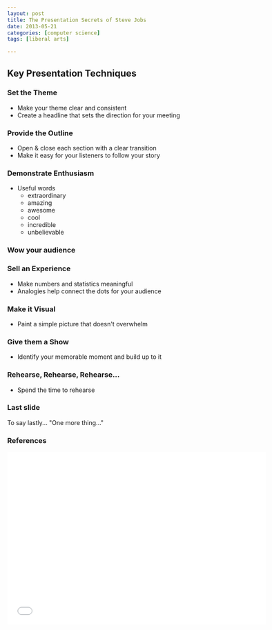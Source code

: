 ```yaml
---
layout: post
title: The Presentation Secrets of Steve Jobs
date: 2013-05-21
categories: [computer science]
tags: [liberal arts]

---
```



## Key Presentation Techniques

### Set the Theme

* Make your theme clear and consistent
* Create a headline that sets the direction for your meeting

### Provide the Outline

* Open & close each section with a clear transition
* Make it easy for your listeners to follow your story

### Demonstrate Enthusiasm

* Useful words
	* extraordinary
	* amazing
	* awesome
	* cool
	* incredible
	* unbelievable
	
### Wow your audience

### Sell an Experience

* Make numbers and statistics meaningful
* Analogies help connect the dots for your audience

### Make it Visual

* Paint a simple picture that doesn't overwhelm

### Give them a Show

* Identify your memorable moment and build up to it

### Rehearse, Rehearse, Rehearse...

* Spend the time to rehearse

### Last slide
To say lastly... "One more thing..."


### References

<iframe width="600" height="400" src="//www.youtube.com/embed/k-zMRPZpvcw" frameborder="0" allowfullscreen></iframe>